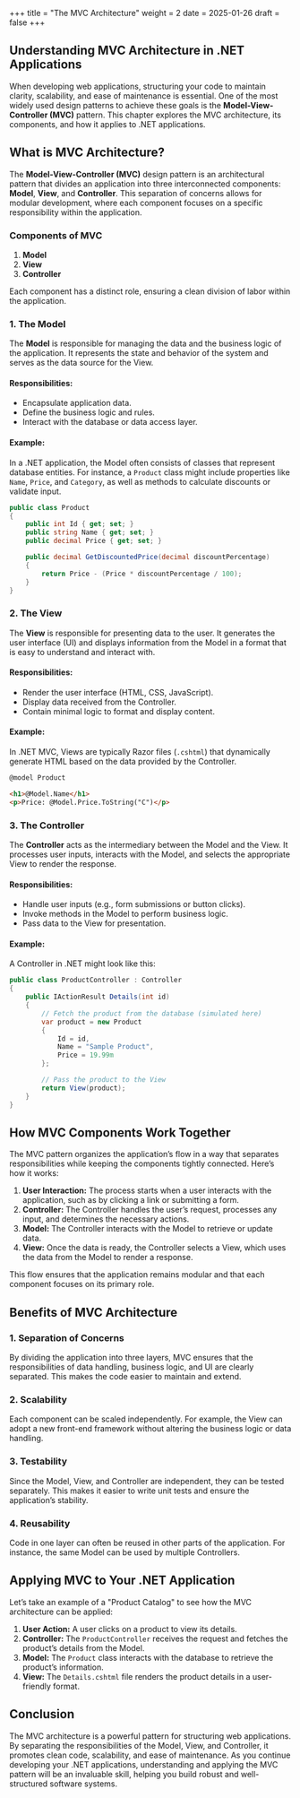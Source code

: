 +++
title = "The MVC Architecture"
weight = 2
date = 2025-01-26
draft = false
+++

## Understanding MVC Architecture in .NET Applications

When developing web applications, structuring your code to maintain clarity, scalability, and ease of maintenance is essential. One of the most widely used design patterns to achieve these goals is the **Model-View-Controller (MVC)** pattern. This chapter explores the MVC architecture, its components, and how it applies to .NET applications.


## What is MVC Architecture?

The **Model-View-Controller (MVC)** design pattern is an architectural pattern that divides an application into three interconnected components: **Model**, **View**, and **Controller**. This separation of concerns allows for modular development, where each component focuses on a specific responsibility within the application.

### Components of MVC

1. **Model**  
2. **View**  
3. **Controller**  

Each component has a distinct role, ensuring a clean division of labor within the application.

### 1. The Model

The **Model** is responsible for managing the data and the business logic of the application. It represents the state and behavior of the system and serves as the data source for the View.

#### Responsibilities:
- Encapsulate application data.
- Define the business logic and rules.
- Interact with the database or data access layer.

#### Example:
In a .NET application, the Model often consists of classes that represent database entities. For instance, a `Product` class might include properties like `Name`, `Price`, and `Category`, as well as methods to calculate discounts or validate input.

```csharp
public class Product
{
    public int Id { get; set; }
    public string Name { get; set; }
    public decimal Price { get; set; }

    public decimal GetDiscountedPrice(decimal discountPercentage)
    {
        return Price - (Price * discountPercentage / 100);
    }
}
```

### 2. The View

The **View** is responsible for presenting data to the user. It generates the user interface (UI) and displays information from the Model in a format that is easy to understand and interact with.

#### Responsibilities:
- Render the user interface (HTML, CSS, JavaScript).
- Display data received from the Controller.
- Contain minimal logic to format and display content.

#### Example:
In .NET MVC, Views are typically Razor files (`.cshtml`) that dynamically generate HTML based on the data provided by the Controller.

```html
@model Product

<h1>@Model.Name</h1>
<p>Price: @Model.Price.ToString("C")</p>
```

### 3. The Controller

The **Controller** acts as the intermediary between the Model and the View. It processes user inputs, interacts with the Model, and selects the appropriate View to render the response.

#### Responsibilities:
- Handle user inputs (e.g., form submissions or button clicks).
- Invoke methods in the Model to perform business logic.
- Pass data to the View for presentation.

#### Example:
A Controller in .NET might look like this:

```csharp
public class ProductController : Controller
{
    public IActionResult Details(int id)
    {
        // Fetch the product from the database (simulated here)
        var product = new Product
        {
            Id = id,
            Name = "Sample Product",
            Price = 19.99m
        };

        // Pass the product to the View
        return View(product);
    }
}
```

## How MVC Components Work Together

The MVC pattern organizes the application’s flow in a way that separates responsibilities while keeping the components tightly connected. Here’s how it works:

1. **User Interaction:** The process starts when a user interacts with the application, such as by clicking a link or submitting a form.
2. **Controller:** The Controller handles the user’s request, processes any input, and determines the necessary actions.
3. **Model:** The Controller interacts with the Model to retrieve or update data.
4. **View:** Once the data is ready, the Controller selects a View, which uses the data from the Model to render a response.

This flow ensures that the application remains modular and that each component focuses on its primary role.


## Benefits of MVC Architecture

### 1. Separation of Concerns
By dividing the application into three layers, MVC ensures that the responsibilities of data handling, business logic, and UI are clearly separated. This makes the code easier to maintain and extend.

### 2. Scalability
Each component can be scaled independently. For example, the View can adopt a new front-end framework without altering the business logic or data handling.

### 3. Testability
Since the Model, View, and Controller are independent, they can be tested separately. This makes it easier to write unit tests and ensure the application’s stability.

### 4. Reusability
Code in one layer can often be reused in other parts of the application. For instance, the same Model can be used by multiple Controllers.


## Applying MVC to Your .NET Application

Let’s take an example of a "Product Catalog" to see how the MVC architecture can be applied:

1. **User Action:** A user clicks on a product to view its details.
2. **Controller:** The `ProductController` receives the request and fetches the product’s details from the Model.
3. **Model:** The `Product` class interacts with the database to retrieve the product’s information.
4. **View:** The `Details.cshtml` file renders the product details in a user-friendly format.


## Conclusion

The MVC architecture is a powerful pattern for structuring web applications. By separating the responsibilities of the Model, View, and Controller, it promotes clean code, scalability, and ease of maintenance. As you continue developing your .NET applications, understanding and applying the MVC pattern will be an invaluable skill, helping you build robust and well-structured software systems.
